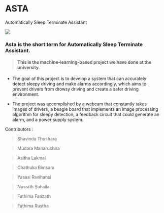 # ASTA
 Automatically Sleep Terminate Assistant

[![](https://markdown-videos-api.jorgenkh.no/youtube/BuhId4EoxDM)](https://youtu.be/BuhId4EoxDM)

### Asta is the short term for Automatically Sleep Terminate Assistant.

> #### This is the machine-learning-based project we have done at the university. 

* The goal of this project is to develop a system that can accurately detect sleepy driving and make alarms accordingly, which aims to prevent drivers from drowsy driving and create a safer driving environment. 

* The project was accomplished by a webcam that constantly takes images of drivers, a beagle board that implements an image processing algorithm for sleepy detection, a feedback circuit that could generate an alarm, and a power supply system.

Contributors  :

> Shavindu Thushara

> Mudara Manaruchira

> Asitha Lakmal 

> Chathuka Bimsara

> Yasasi Ravihansi 

> Nusrath Suhaila

> Fathima Faazath 

> Fathima Rustha
